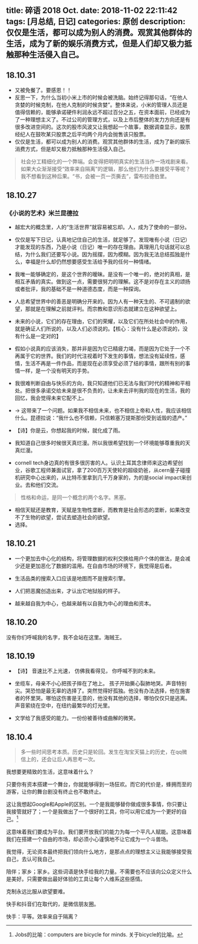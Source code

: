 title: 碎语 2018 Oct.
date: 2018-11-02 22:11:42
tags: [月总结, 日记]
categories: 原创
description: 仅仅是生活，都可以成为别人的消费。观赏其他群体的生活，成为了新的娱乐消费方式，但是人们却又极力抵触那种生活侵入自己。
---


## 18.10.31

- 又被免餐了。要感恩！！
- 反思一下，为什么当初小米上市的时候会被洗脑。始终记得那句话，“在他人贪婪的时候克制，在他人克制的时候贪婪”。整体来说，小米的管理人员还是值得信赖的，能够承诺硬件利润永远不超过百分之五，在资本面前，已经成为了一种理想主义了。不过公司的管理方式，以及上市后整体的发力方向还是有很多改进空间的。这次的股市风波又让我想起一个故事，数据调查显示，股票经纪人在鼓吹某只股票之后平均两个月内会抛售该只股票。
- 仅仅是生活，都可以成为别人的消费。观赏其他群体的生活，成为了新的娱乐消费方式，但是却又极力抵触那种生活侵入自己。
> 社会分工精细化的一个弊端。会变得把明明真实的生活当作一场戏剧来看。如果大众渐渐接受“效率来自隔离”的逻辑，那么他们为什么要接受平等呢？我不想看到这种后果。“书，会被一页一页撕去”，雷布拉德伯里。


## 18.10.27 

### 《小说的艺术》米兰昆德拉
- 越宏大的概念里，人的“生活世界”就容易被忘却。人，成为了使命的一部分。
- 仅仅是写下日记，认真地记住自己的生活，就足够了。发现唯有小说（日记）才能发现的东西，乃是小说（日记）唯一的存在理由。真理用几句话就可以总结，为什么我们还要写小说。因为摇摆，因为模糊。因为我无法总结孤独是什么，幸福是什么却仍然想要感受生活给予我的任何一种情绪。
- 我唯一能够确定的，是这个世界的暧昧。是没有一个唯一的，绝对的真相，是相互矛盾的真实。做到这一点，需要很努力的理解。这不是对存在主义的颂扬或者批评，我的基础不是一种道德态度，而是一种探询。
- 人总希望世界中的善恶是明确分开来的。因为人有一种天生的、不可遏制的欲望，那就是在理解之前就评判。而宗教和意识形态就建立在这种欲望上。
- 未来的小说，它们的存在理由，它们的荣耀，以及它们在所处社会中的作用，就是确证人们所说的，以及人们必须说的。【核心：没有什么是必须说的，没有什么是一定对的】
- 假如小说真的应该消失，那并非是因为它已精疲力竭，而是因为它处于一个不再属于它的世界。我们的时代注视着时下发生的事情，想法没有延续性，感情，生活不再是一件作品，而是现在必须享受必须了结的事情，跟所有别的事情一样，是一个没有明天的手势。
- 我很难判断自由与快乐的方向，我只知道他们已无法与我们时代的精神和平相处。把很多承诺交给未来是很不负责的，让未来去评判我的现在的生活，我的回忆，我会觉得未来它配不上。
- -> 这带来了一个问题。如果我不相信未来，也不相信上帝和人性，我应该相信什么。昆德拉说：“我什么也不信赖，只信赖塞万提斯那份受到诋毁的遗产。”

- 【诗】你是云，你想起我的时候，就化成了雨。
- 我知道自己很多时候很天真烂漫。所以我很希望找到一个环境能够尊重我的天真烂漫。
- cornell tech身边真的有很多很厉害的人。认识土耳其念律师来这边希望创业，谷歌工程师兼面试官，拿了200百万天使轮的超级奶爸，从cern量子碰撞机研究中心出来的，从比特币里拿到几千万身家的，为的是social impact来创业。去和他们交流。
> 性格和命运，是同一个概念的两个名字。黑塞。

- 相信天赋还是教育，天赋是生物性垄断，而教育是社会形态的垄断，如果改变不了生物的欲望，尝试去塑造社会的欲望。
- 选择。



## 18.10.21

- 一个更加去中心化的结构，将管理数据的权利交换给用户个体的做法，是会减少还是更加恶化了数据的滥用。在自由市场的环境下，我觉得是后者。

- 生活品类的搜索入口应该是地图而不是搜索引擎。

- 人们把恶魔创造出来，才认出它地狱般的样子。

- 越来越自我为中心，也越来越有以自我为中心的理由和资本。

## 18.10.20

没有你们呼喊我的名字，我不会站在这里。海贼王。

## 18.10.19

- 【诗】
音速比不上光速，
仿佛我看得见，
你呼喊不到的未来。


- 坐缆车，母亲不小心把孩子摔在了地上。
孩子开始撕心裂肺地哭。声音特别尖。哭恐怕是最无辜的选择了。突然觉得好孤独。他没有办法选择，他在施害者的怀里哭。哪怕这伤害是无意的，他没有其他的选择，哪怕仅仅只是逃离。
声音萦绕在空中，在纽约最繁华的灯光里。

- 文学给了我感受的能力。一份份被善待或曲解的微笑。

## 18.10.4

> 多一些时间思考本质。历史只是轮回。发生在淘宝天猫上的历史，在qq微信上的，还会让后人再思考一次。

我想要更精致的生活，这意味着什么？

只要你有资本搭建一个舞台，你就能够得到一场狂欢。而它的代价是，蜂拥而至的游客，让你的舞台剧没有终止也不敢终止。

这让我想起Google和Apple的区别。一个是我能够替你做成很多事情，你只要让我接管就好了；一个是我做出了一个很好的工具，你可以用它成为一个更好的自己。[^1]

这意味着我们要成为平台。我们要开放我们的能力为每一个平凡人赋能。这意味着我们在搭建一个自由的市场，却必须小心谨慎地不让它成为一个斗兽场。

我觉得，无论资本最终把我们领向什么地方，是那点点的理想主义让我能够接受我自己，去认可我自己。

陪伴；家乡；家乡。这些词语是快手给我的力量。不需要也不应该向公众定义什么是美好。只需要做出最好体验的工具让每个人维系这些感情。

克制永远比服从欲望要难。

快手和抖音们在取代的，是微信朋友圈。

快手：平等。效率来自于隔离？

[^1]: Jobs的比喻：computers are bicycle for minds. 关于bicycle的比喻。